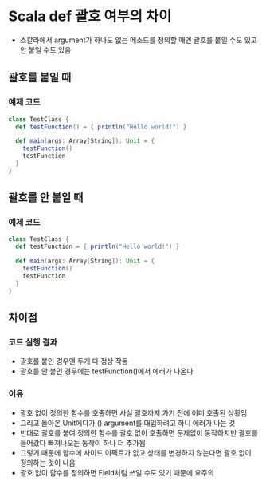 # Scala def 괄호 여부의 차이

* 스칼라에서 argument가 하나도 없는 메소드를 정의할 때엔 괄호를 붙일 수도 있고 안 붙일 수도 있음

## 괄호를 붙일 때

### 예제 코드

```scala
class TestClass {
  def testFunction() = { println("Hello world!") }

  def main(args: Array[String]): Unit = {
    testFunction()
    testFunction
  }
}
```

## 괄호를 안 붙일 때

### 예제 코드

```scala
class TestClass {
  def testFunction = { println("Hello world!") }

  def main(args: Array[String]): Unit = {
    testFunction()
    testFunction
  }
}
```

## 차이점

### 코드 실행 결과

* 괄호를 붙인 경우엔 두개 다 정상 작동
* 괄호를 안 붙인 경우에는 testFunction\(\)에서 에러가 나온다

### 이유

* 괄호 없이 정의한 함수를 호출하면 사실 괄호까지 가기 전에 이미 호출된 상황임
* 그리고 돌아온 Unit에다가 \(\) argument를 대입하려고 하니 에러가 나는 것
* 반대로 괄호를 붙여 정의한 함수를 괄호 없이 호출하면 문제없이 동작하지만 괄호를 들어갔다 빠져나오는 동작이 하나 더 추가됨
* 그렇기 때문에 함수에 사이드 이펙트가 없고 상태를 변경하지 않는다면 괄호 없이 정의하는 것이 나음
* 괄호 없이 함수를 정의하면 Field처럼 쓰일 수도 있기 때문에 요주의

